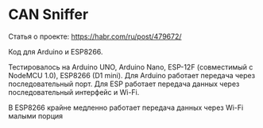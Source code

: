 # CAN Sniffer

Статья о проекте: https://habr.com/ru/post/479672/

Код для Arduino и ESP8266.

Тестировалось на Arduino UNO, Arduino Nano, ESP-12F (совместимый с NodeMCU 1.0), ESP8266 (D1 mini).
Для Arduino работает передача через последовательный порт.
Для ESP работает передача данных через последовательный интерфейс и Wi-Fi.

В ESP8266 крайне медленно работает передача данных через Wi-Fi малыми порция